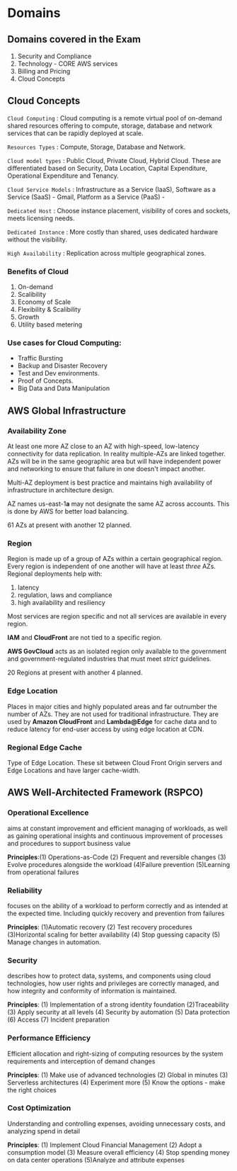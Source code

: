 # Domains

## Domains covered in the Exam
1. Security and Compliance
2. Technology - CORE AWS services
3. Billing and Pricing
4. Cloud Concepts

## Cloud Concepts
`Cloud Computing`
:   Cloud computing is a remote virtual pool of on-demand shared resources offering to compute, storage, database and network services that can be rapidly deployed at scale.

`Resources Types`
:   Compute, Storage, Database and Network.

`Cloud model types`
:   Public Cloud, Private Cloud, Hybrid Cloud. These are differentiated based on Security, Data Location, Capital Expenditure, Operational Expenditure and Tenancy.

`Cloud Service Models`
:   Infrastructure as a Service (IaaS), Software as a Service (SaaS) - Gmail, Platform as a Service (PaaS) -

`Dedicated Host`
:   Choose instance placement, visibility of cores and sockets, meets licensing needs. 

`Dedicated Instance`
: More costly than shared, uses dedicated hardware without the visibility. 

`High Availability`
:   Replication across multiple geographical zones. 


### Benefits of Cloud
1. On-demand
2. Scalibility
3. Economy of Scale
4. Flexibility & Scalibility
5. Growth
6. Utility based metering

### Use cases for Cloud Computing:
* Traffic Bursting
* Backup and Disaster Recovery
* Test and Dev environments. 
* Proof of Concepts. 
* Big Data and Data Manipulation

## AWS Global Infrastructure
### Availability Zone
At least one more AZ close to an AZ with high-speed, low-latency connectivity for data replication. In reality multiple-AZs are linked together. AZs will be in the same geographic area but will have independent power and networking to ensure that failure in one doesn't impact another. 

Multi-AZ deployment is best practice and maintains high availability of infrastructure in architecture design. 

AZ names us-east-1**a** may not designate the same AZ across accounts. This is done by AWS for better load balancing. 

61 AZs at present with another 12 planned. 

### Region
Region is made up of a group of AZs within a certain geographical region. Every region is independent of one another will have at least *three* AZs. Regional deployments help with:
1. latency
2. regulation, laws and compliance 
3. high availability and resiliency

Most services are region specific and not all services are available in every region. 

**IAM** and **CloudFront** are not tied to a specific region. 

**AWS GovCloud** acts as an isolated region only available to the government and government-regulated industries that must meet *strict* guidelines. 

20 Regions at present with another 4 planned. 

### Edge Location
Places in major cities and highly populated areas and far outnumber the number of AZs. They are not used for traditional infrastructure. 
They are used by **Amazon CloudFront** and **Lambda@Edge** for cache data and to reduce latency for end-user access by using edge location at CDN. 

### Regional Edge Cache
Type of Edge Location. These sit between Cloud Front Origin servers and Edge Locations and have larger cache-width.

## AWS Well-Architected Framework (RSPCO)

### Operational Excellence
aims at constant improvement and efficient managing of workloads, as well as gaining operational insights and continuous improvement of processes and procedures to support business value

**Principles**:(1) Operations-as-Code (2) Frequent and reversible changes (3) Evolve procedures alongside the workload (4)Failure prevention (5)Learning from operational failures

### Reliability
focuses on the ability of a workload to perform correctly and as intended at the expected time. Including quickly recovery and prevention from failures

**Principles**: (1)Automatic recovery (2) Test recovery procedures (3)Horizontal scaling for better availability (4) Stop guessing capacity (5) Manage changes in automation.

### Security
describes how to protect data, systems, and components using cloud technologies, how user rights and privileges are correctly managed, and how integrity and conformity of information is maintained.

**Principles**: (1) Implementation of a strong identity foundation (2)Traceability (3) Apply security at all levels  (4) Security by automation
 (5) Data protection (6) Access (7) Incident preparation

### Performance Efficiency
Efficient allocation and right-sizing of computing resources by the system requirements and interception of demand changes

**Principles**: (1) Make use of advanced technologies (2) Global in minutes (3) Serverless architectures (4) Experiment more (5) Know the options - make the right choices

### Cost Optimization
Understanding and controlling expenses, avoiding unnecessary costs, and analyzing spend in detail

**Principles**: (1) Implement Cloud Financial Management (2) Adopt a consumption model (3) Measure overall efficiency (4) Stop spending money on data center operations (5)Analyze and attribute expenses